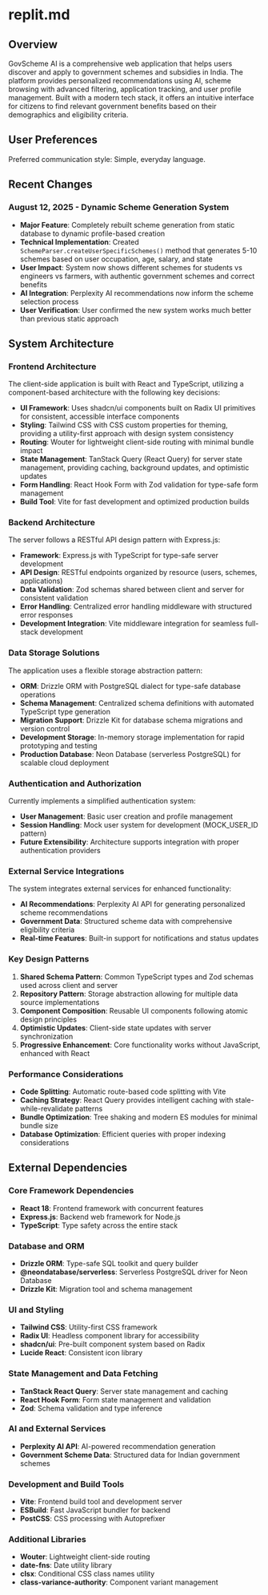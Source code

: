 # replit.md

## Overview

GovScheme AI is a comprehensive web application that helps users discover and apply to government schemes and subsidies in India. The platform provides personalized recommendations using AI, scheme browsing with advanced filtering, application tracking, and user profile management. Built with a modern tech stack, it offers an intuitive interface for citizens to find relevant government benefits based on their demographics and eligibility criteria.

## User Preferences

Preferred communication style: Simple, everyday language.

## Recent Changes

### August 12, 2025 - Dynamic Scheme Generation System
- **Major Feature**: Completely rebuilt scheme generation from static database to dynamic profile-based creation
- **Technical Implementation**: Created `SchemeParser.createUserSpecificSchemes()` method that generates 5-10 schemes based on user occupation, age, salary, and state
- **User Impact**: System now shows different schemes for students vs engineers vs farmers, with authentic government schemes and correct benefits
- **AI Integration**: Perplexity AI recommendations now inform the scheme selection process
- **User Verification**: User confirmed the new system works much better than previous static approach

## System Architecture

### Frontend Architecture
The client-side application is built with React and TypeScript, utilizing a component-based architecture with the following key decisions:

- **UI Framework**: Uses shadcn/ui components built on Radix UI primitives for consistent, accessible interface components
- **Styling**: Tailwind CSS with CSS custom properties for theming, providing a utility-first approach with design system consistency
- **Routing**: Wouter for lightweight client-side routing with minimal bundle impact
- **State Management**: TanStack Query (React Query) for server state management, providing caching, background updates, and optimistic updates
- **Form Handling**: React Hook Form with Zod validation for type-safe form management
- **Build Tool**: Vite for fast development and optimized production builds

### Backend Architecture
The server follows a RESTful API design pattern with Express.js:

- **Framework**: Express.js with TypeScript for type-safe server development
- **API Design**: RESTful endpoints organized by resource (users, schemes, applications)
- **Data Validation**: Zod schemas shared between client and server for consistent validation
- **Error Handling**: Centralized error handling middleware with structured error responses
- **Development Integration**: Vite middleware integration for seamless full-stack development

### Data Storage Solutions
The application uses a flexible storage abstraction pattern:

- **ORM**: Drizzle ORM with PostgreSQL dialect for type-safe database operations
- **Schema Management**: Centralized schema definitions with automated TypeScript type generation
- **Migration Support**: Drizzle Kit for database schema migrations and version control
- **Development Storage**: In-memory storage implementation for rapid prototyping and testing
- **Production Database**: Neon Database (serverless PostgreSQL) for scalable cloud deployment

### Authentication and Authorization
Currently implements a simplified authentication system:

- **User Management**: Basic user creation and profile management
- **Session Handling**: Mock user system for development (MOCK_USER_ID pattern)
- **Future Extensibility**: Architecture supports integration with proper authentication providers

### External Service Integrations
The system integrates external services for enhanced functionality:

- **AI Recommendations**: Perplexity AI API for generating personalized scheme recommendations
- **Government Data**: Structured scheme data with comprehensive eligibility criteria
- **Real-time Features**: Built-in support for notifications and status updates

### Key Design Patterns

1. **Shared Schema Pattern**: Common TypeScript types and Zod schemas used across client and server
2. **Repository Pattern**: Storage abstraction allowing for multiple data source implementations
3. **Component Composition**: Reusable UI components following atomic design principles
4. **Optimistic Updates**: Client-side state updates with server synchronization
5. **Progressive Enhancement**: Core functionality works without JavaScript, enhanced with React

### Performance Considerations

- **Code Splitting**: Automatic route-based code splitting with Vite
- **Caching Strategy**: React Query provides intelligent caching with stale-while-revalidate patterns
- **Bundle Optimization**: Tree shaking and modern ES modules for minimal bundle size
- **Database Optimization**: Efficient queries with proper indexing considerations

## External Dependencies

### Core Framework Dependencies
- **React 18**: Frontend framework with concurrent features
- **Express.js**: Backend web framework for Node.js
- **TypeScript**: Type safety across the entire stack

### Database and ORM
- **Drizzle ORM**: Type-safe SQL toolkit and query builder
- **@neondatabase/serverless**: Serverless PostgreSQL driver for Neon Database
- **Drizzle Kit**: Migration tool and schema management

### UI and Styling
- **Tailwind CSS**: Utility-first CSS framework
- **Radix UI**: Headless component library for accessibility
- **shadcn/ui**: Pre-built component system based on Radix
- **Lucide React**: Consistent icon library

### State Management and Data Fetching
- **TanStack React Query**: Server state management and caching
- **React Hook Form**: Form state management and validation
- **Zod**: Schema validation and type inference

### AI and External Services
- **Perplexity AI API**: AI-powered recommendation generation
- **Government Scheme Data**: Structured data for Indian government schemes

### Development and Build Tools
- **Vite**: Frontend build tool and development server
- **ESBuild**: Fast JavaScript bundler for backend
- **PostCSS**: CSS processing with Autoprefixer

### Additional Libraries
- **Wouter**: Lightweight client-side routing
- **date-fns**: Date utility library
- **clsx**: Conditional CSS class names utility
- **class-variance-authority**: Component variant management